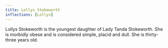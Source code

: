 ```yaml
---
title: Lollys Stokeworth
inflections: [Lollys]
---
```


Lollys Stokeworth is the youngest daughter of Lady Tanda Stokeworth. She is morbidly obese and is considered simple, placid and dull. She is thirty-three years old. 


